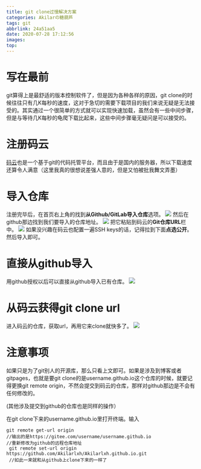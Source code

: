 ```yaml
---
title: git clone过慢解决方案
categories: Akilarの糖葫芦
tags: git
abbrlink: 24a51aa5
date: 2020-07-28 17:12:56
images:
top:
---
```


# 写在最前

git算得上是最舒适的版本控制软件了，但是因为各种各样的原因，git clone的时候往往只有几K每秒的速度，这对于急切的需要下载项目的我们来说无疑是无法接受的。其实通过一个很简单的方式就可以实现快速加载，虽然会有一些中间步骤，但是与等待几K每秒的龟爬下载比起来，这些中间步骤毫无疑问是可以接受的。

# 注册码云
[码云](https://gitee.com/)也是一个基于git的代码托管平台，而且由于是国内的服务器，所以下载速度还算令人满意（这里我真的很想说差强人意的，但是又怕被批我舞文弄墨）

# 导入仓库
注册完毕后，在首页右上角的找到**从Github/GitLab导入仓库**选项。
![](http://akilar-1259097125.cos.ap-shanghai.myqcloud.com/git-clone%E8%BF%87%E6%85%A2%E8%A7%A3%E5%86%B3%E6%96%B9%E6%A1%88/20200728052051207.png)
然后在github那边找到我们要导入的仓库地址。
![](http://akilar-1259097125.cos.ap-shanghai.myqcloud.com/git-clone%E8%BF%87%E6%85%A2%E8%A7%A3%E5%86%B3%E6%96%B9%E6%A1%88/20200728052317216.png)
把它粘贴到码云的**Git仓库URL**栏中。
![](http://akilar-1259097125.cos.ap-shanghai.myqcloud.com/git-clone%E8%BF%87%E6%85%A2%E8%A7%A3%E5%86%B3%E6%96%B9%E6%A1%88/20200728052501594.png)
如果没兴趣在码云也配置一遍SSH keys的话，记得拉到下面**点选公开**。然后导入即可。

# 直接从github导入
用github授权以后可以直接从github导入已有仓库。
![](http://akilar-1259097125.cos.ap-shanghai.myqcloud.com/git-clone%E8%BF%87%E6%85%A2%E8%A7%A3%E5%86%B3%E6%96%B9%E6%A1%88/20200728052745339.png)

# 从码云获得git clone url
进入码云的仓库，获取url，再用它来clone就快多了。
![](http://akilar-1259097125.cos.ap-shanghai.myqcloud.com/git-clone%E8%BF%87%E6%85%A2%E8%A7%A3%E5%86%B3%E6%96%B9%E6%A1%88/20200728053033220.png)

# 注意事项
如果只是为了git别人的开源库，那么只看上文即可。如果是涉及到博客或者gitpages，也就是要git clone的是username.github.io这个仓库的时候，就要记得更换git remote origin，不然会提交到码云的仓库，那样对github那边是不会有任何修改的。

(其他涉及提交到github的仓库也是同样的操作）

在git clone下来的username.github.io里打开终端。输入
```
git remote get-url origin
//输出的是https://gitee.com/username/username.github.io
//重新修改为github的远程仓库地址
 git remote set-url origin https://github.com/Akilarlxh/Akilarlxh.github.io.git
 //如此一来就和从github上clone下来的一样了
```


